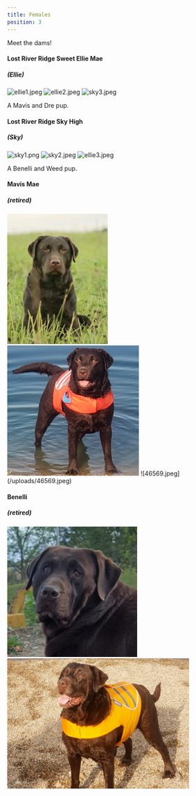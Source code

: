 ```yaml
---
title: Females
position: 3
---
```


Meet the dams!

#### Lost River Ridge Sweet Ellie Mae
##### (Ellie)
![ellie1.jpeg](/uploads/ellie1.jpeg)
![ellie2.jpeg](/uploads/ellie2.jpeg)
![sky3.jpeg](/uploads/sky3.jpeg)

A Mavis and Dre pup.

#### Lost River Ridge Sky High
##### (Sky)
![sky1.png](/uploads/sky1.png)
![sky2.jpeg](/uploads/sky2.jpeg)
![ellie3.jpeg](/uploads/ellie3.jpeg)

A Benelli and Weed pup.

#### Mavis Mae 
##### (retired)

<img src="./images/mavey_1.jpg" height="300" alt="Mavey headshot" />
<img src="./images/mavey_2.jpg" height="300" alt="Mavey headshot" />
![46569.jpeg](/uploads/46569.jpeg)

#### Benelli 
##### (retired)
<img src="./images/benelli_2.jpg" height="300" alt="Benelli headshot" />
<img src="./images/benelli_1.jpg" height="300" alt="Benelli headshot" />